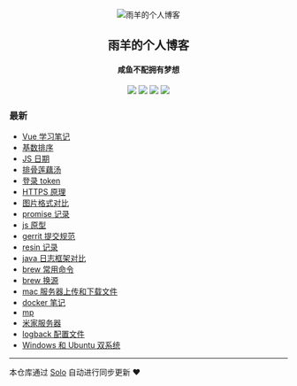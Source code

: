 <p align="center"><img alt="雨羊的个人博客" src="https://static.b3log.org/images/brand/solo-32.png"></p><h2 align="center">
雨羊的个人博客
</h2>

<h4 align="center">咸鱼不配拥有梦想</h4>
<p align="center"><a title="雨羊的个人博客" target="_blank" href="https://github.com/Rainsheep/solo-blog"><img src="https://img.shields.io/github/last-commit/Rainsheep/solo-blog.svg?style=flat-square&color=FF9900"></a>
<a title="GitHub repo size in bytes" target="_blank" href="https://github.com/Rainsheep/solo-blog"><img src="https://img.shields.io/github/repo-size/Rainsheep/solo-blog.svg?style=flat-square"></a>
<a title="Solo Version" target="_blank" href="https://github.com/88250/solo/releases"><img src="https://img.shields.io/badge/solo-4.3.1-f1e05a.svg?style=flat-square&color=blueviolet"></a>
<a title="Hits" target="_blank" href="https://github.com/88250/hits"><img src="https://hits.b3log.org/Rainsheep/solo-blog.svg"></a></p>

### 最新

* [Vue  学习笔记](https://www.rainsheep.cn/articles/2020/12/04/1607012351725.html)
* [基数排序](https://www.rainsheep.cn/articles/2020/11/26/1606359266162.html)
* [JS 日期](https://www.rainsheep.cn/articles/2020/11/25/1606289855096.html)
* [排骨莲藕汤](https://www.rainsheep.cn/articles/2020/11/20/1605877944821.html)
* [登录 token](https://www.rainsheep.cn/articles/2020/11/18/1605632510284.html)
* [HTTPS 原理](https://www.rainsheep.cn/articles/2020/11/14/1605285813540.html)
* [图片格式对比](https://www.rainsheep.cn/articles/2020/11/09/1604933104680.html)
* [promise 记录](https://www.rainsheep.cn/articles/2020/11/06/1604663123888.html)
* [js 原型](https://www.rainsheep.cn/articles/2020/11/06/1604649045374.html)
* [gerrit 提交规范](https://www.rainsheep.cn/articles/2020/11/03/1604405375527.html)
* [resin 记录](https://www.rainsheep.cn/articles/2020/11/02/1604323139963.html)
* [java 日志框架对比](https://www.rainsheep.cn/articles/2020/11/01/1604161122197.html)
* [brew 常用命令](https://www.rainsheep.cn/articles/2020/10/31/1604074614109.html)
* [brew 换源](https://www.rainsheep.cn/articles/2020/10/29/1603984969117.html)
* [mac 服务器上传和下载文件](https://www.rainsheep.cn/articles/2020/10/29/1603984236213.html)
* [docker 笔记](https://www.rainsheep.cn/articles/2020/10/27/1603810061485.html)
* [mp](https://www.rainsheep.cn/articles/2020/10/19/1603097140933.html)
* [米家服务器](https://www.rainsheep.cn/articles/2020/09/25/1601024032584.html)
* [logback 配置文件](https://www.rainsheep.cn/articles/2020/09/25/1601001003251.html)
* [Windows 和 Ubuntu 双系统](https://www.rainsheep.cn/articles/2020/09/17/1600275313257.html)



---

本仓库通过 [Solo](https://github.com/88250/solo) 自动进行同步更新 ❤️ 